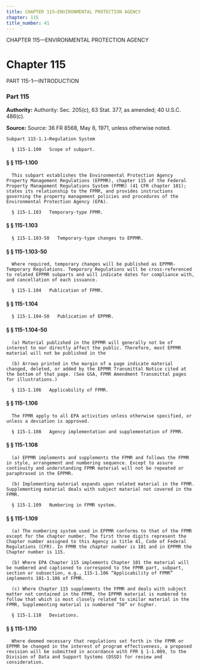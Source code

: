 ```yaml
---
title: CHAPTER 115—ENVIRONMENTAL PROTECTION AGENCY
chapter: 115
title_number: 41
---
```


CHAPTER 115—ENVIRONMENTAL PROTECTION AGENCY

# Chapter 115

  PART 115-1—INTRODUCTION

### Part 115

**Authority:** Authority: Sec. 205(c), 63 Stat. 377, as amended; 40 U.S.C. 486(c).

**Source:** Source: 36 FR 8568, May 8, 1971, unless otherwise noted.

    Subpart 115-1.1—Regulation System

      § 115-1.100   Scope of subpart.

#### § § 115-1.100

      This subpart establishes the Environmental Protection Agency Property Management Regulations (EPPMR), chapter 115 of the Federal Property Management Regulations System (FPMR) (41 CFR chapter 101); states its relationship to the FPMR, and provides instructions governing the property management policies and procedures of the Environmental Protection Agency (EPA).

      § 115-1.103   Temporary-type FPMR.

#### § § 115-1.103

      § 115-1.103-50   Temporary-type changes to EPPMR.

#### § § 115-1.103-50

      Where required, temporary changes will be published as EPPMR-Temporary Regulations. Temporary Regulations will be cross-referenced to related EPPMR subparts and will indicate dates for compliance with, and cancellation of each issuance.

      § 115-1.104   Publication of FPMR.

#### § § 115-1.104

      § 115-1.104-50   Publication of EPPMR.

#### § § 115-1.104-50

      (a) Material published in the EPPMR will generally not be of interest to nor directly affect the public. Therefore, most EPPMR material will not be published in the

      (b) Arrows printed in the margin of a page indicate material changed, deleted, or added by the EPPMR Transmittal Notice cited at the bottom of that page. (See GSA, FPMR Amendment Transmittal pages for illustrations.)

      § 115-1.106   Applicability of FPMR.

#### § § 115-1.106

      The FPMR apply to all EPA activities unless otherwise specified, or unless a deviation is approved.

      § 115-1.108   Agency implementation and supplementation of FPMR.

#### § § 115-1.108

      (a) EPPMR implements and supplements the FPMR and follows the FPMR in style, arrangement and numbering sequence. Except to assure continuity and understanding FPMR material will not be repeated or paraphrased in the EPPMR.

      (b) Implementing material expands upon related material in the FPMR. Supplementing material deals with subject material not covered in the FPMR.

      § 115-1.109   Numbering in FPMR system.

#### § § 115-1.109

      (a) The numbering system used in EPPMR conforms to that of the FPMR except for the chapter number. The first three digits represent the Chapter number assigned to this Agency in title 41, Code of Federal Regulations (CFR). In FPMR the chapter number is 101 and in EPPMR the Chapter number is 115.

      (b) Where EPA Chapter 115 implements Chapter 101 the material will be numbered and captioned to correspond to the FPMR part, subpart, section or subsection, e.g., 115-1.106 “Applicability of FPMR” implements 101-1.106 of FPMR.

      (c) Where Chapter 115 supplements the FPMR and deals with subject matter not contained in the FPMR, the EPPMR material is numbered to follow that which is most closely related to similar material in the FPMR, Supplementing material is numbered “50” or higher.

      § 115-1.110   Deviations.

#### § § 115-1.110

      Where deemed necessary that regulations set forth in the FPMR or EPPMR be changed in the interest of program effectiveness, a proposed revision will be submitted in accordance with FPR § 1-1.009, to the Division of Data and Support Systems (DSSD) for review and consideration.

